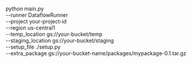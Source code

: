 python main.py \
    --runner DataflowRunner \
    --project your-project-id \
    --region us-central1 \
    --temp_location gs://your-bucket/temp \
    --staging_location gs://your-bucket/staging \
    --setup_file ./setup.py \
    --extra_package gs://your-bucket-name/packages/mypackage-0.1.tar.gz
